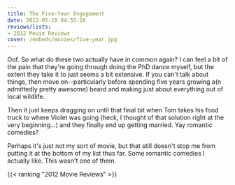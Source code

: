 ```yaml
---
title: The Five-Year Engagement
date: 2012-05-10 04:55:18
reviews/lists:
- 2012 Movie Reviews
cover: /embeds/movies/five-year.jpg
---
```

Oof. So what do these two actually have in common again? I can feel a bit of the pain that they're going through doing the PhD dance myself, but the extent they take it to just seems a bit extensive. If you can't talk about things, then move on--particularly before spending five years growing a(n admittedly pretty awesome) beard and making just about everything out of local wildlife.

<!--more-->

Then it just keeps dragging on until that final bit when Tom takes his food truck to where Violet was going (heck, I thought of that solution right at the very beginning...) and they finally end up getting married. Yay romantic comedies?

Perhaps it's just not my sort of movie, but that still doesn't stop me from putting it at the bottom of my list thus far. Some romantic comedies I actually like. This wasn't one of them.

{{< ranking "2012 Movie Reviews" >}}